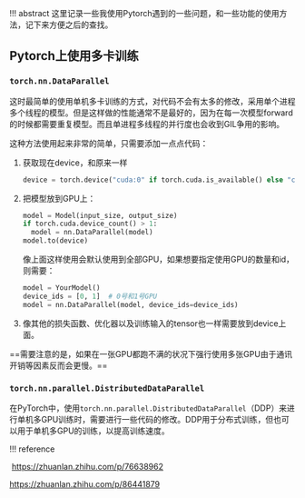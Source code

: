 !!! abstract
	这里记录一些我使用Pytorch遇到的一些问题，和一些功能的使用方法，记下来方便之后的查找。

## Pytorch上使用多卡训练

### `torch.nn.DataParallel`

这时最简单的使用单机多卡训练的方式，对代码不会有太多的修改，采用单个进程多个线程的模型。但是这样做的性能通常不是最好的，因为在每一次模型forward的时候都需要重复模型。而且单进程多线程的并行度也会收到GIL争用的影响。

这种方法使用起来非常的简单，只需要添加一点点代码：

1. 获取现在device，和原来一样

   ```python
   device = torch.device("cuda:0" if torch.cuda.is_available() else "cpu")
   ```

2. 把模型放到GPU上：

   ```python
   model = Model(input_size, output_size)
   if torch.cuda.device_count() > 1:
     model = nn.DataParallel(model)
   model.to(device)
   ```

   像上面这样使用会默认使用到全部GPU，如果想要指定使用GPU的数量和id，则需要：

   ```python
   model = YourModel()
   device_ids = [0, 1]  # 0号和1号GPU
   model = nn.DataParallel(model, device_ids=device_ids)
   ```

3. 像其他的损失函数、优化器以及训练输入的tensor也一样需要放到device上面。

==需要注意的是，如果在一张GPU都跑不满的状况下强行使用多张GPU由于通讯开销等因素反而会更慢。==

### `torch.nn.parallel.DistributedDataParallel`

在PyTorch中，使用`torch.nn.parallel.DistributedDataParallel`（DDP）来进行单机多GPU训练时，需要进行一些代码的修改。DDP用于分布式训练，但也可以用于单机多GPU的训练，以提高训练速度。





!!! reference

​	https://zhuanlan.zhihu.com/p/76638962

https://zhuanlan.zhihu.com/p/86441879
